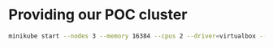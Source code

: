 # Providing our POC cluster 

```sh
minikube start --nodes 3 --memory 16384 --cpus 2 --driver=virtualbox --disk-size 200GB
```

